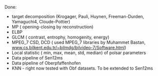 Done:
* target decomposition (Krogager, Pauli, Huynen, Freeman-Durden, Yamaguchi4, Cloude-Pottier)
* MP ( opening-closing by reconstruction)
* ELBP
* GLCM ( contrast, entrophy, homogenity, energy)
* MPEG_7 CSD, DCD ( used MPEG_7 libraries by Muhammet Bastan, www.cs.bilkent.edu.tr/~bilmdg/bilvideo-7/Software.html)
* Local statistic ( min, max, mean, std, median) of polsar parameters
* Data pipeline of Sen12ms
* Data pipeline of Oberpfaffenhofen
* KNN - right now tested with Obf datasets. To be extended to Sen12ms
